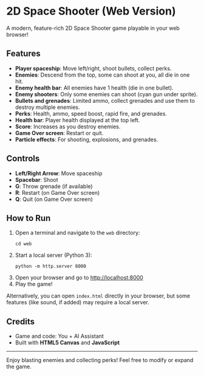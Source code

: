 # 2D Space Shooter (Web Version)

A modern, feature-rich 2D Space Shooter game playable in your web browser!

## Features
- **Player spaceship**: Move left/right, shoot bullets, collect perks.
- **Enemies**: Descend from the top, some can shoot at you, all die in one hit.
- **Enemy health bar**: All enemies have 1 health (die in one bullet).
- **Enemy shooters**: Only some enemies can shoot (cyan gun under sprite).
- **Bullets and grenades**: Limited ammo, collect grenades and use them to destroy multiple enemies.
- **Perks**: Health, ammo, speed boost, rapid fire, and grenades.
- **Health bar**: Player health displayed at the top left.
- **Score**: Increases as you destroy enemies.
- **Game Over screen**: Restart or quit.
- **Particle effects**: For shooting, explosions, and grenades.

## Controls
- **Left/Right Arrow**: Move spaceship
- **Spacebar**: Shoot
- **G**: Throw grenade (if available)
- **R**: Restart (on Game Over screen)
- **Q**: Quit (on Game Over screen)

## How to Run
1. Open a terminal and navigate to the `web` directory:
   ```
   cd web
   ```
2. Start a local server (Python 3):
   ```
   python -m http.server 8000
   ```
3. Open your browser and go to [http://localhost:8000](http://localhost:8000)
4. Play the game!

Alternatively, you can open `index.html` directly in your browser, but some features (like sound, if added) may require a local server.

## Credits
- Game and code: You + AI Assistant
- Built with **HTML5 Canvas** and **JavaScript**

---
Enjoy blasting enemies and collecting perks! Feel free to modify or expand the game. 